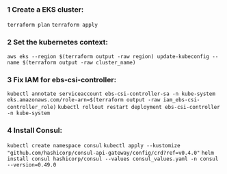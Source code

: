 ### 1 Create a EKS cluster:

```terraform plan```
```terraform apply```

### 2 Set the kubernetes context:

```aws eks --region $(terraform output -raw region) update-kubeconfig --name $(terraform output -raw cluster_name)```

### 3 Fix IAM for ebs-csi-controller:

```kubectl annotate serviceaccount ebs-csi-controller-sa -n kube-system eks.amazonaws.com/role-arn=$(terraform output -raw iam_ebs-csi-controller_role)```
```kubectl rollout restart deployment ebs-csi-controller -n kube-system```

### 4 Install Consul:

```kubectl create namespace consul```
```kubectl apply --kustomize "github.com/hashicorp/consul-api-gateway/config/crd?ref=v0.4.0"```
```helm install consul hashicorp/consul --values consul_values.yaml -n consul  --version=0.49.0```
